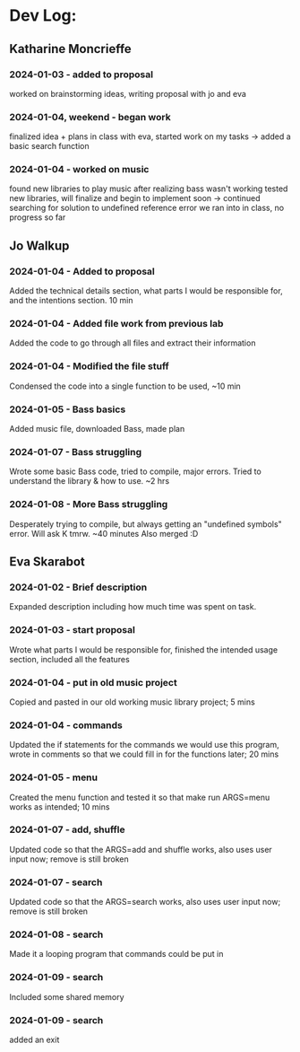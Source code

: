 # Dev Log:

## Katharine Moncrieffe

### 2024-01-03 - added to proposal
worked on brainstorming ideas, writing proposal with jo and eva

### 2024-01-04, weekend - began work
finalized idea + plans in class with eva, started work on my tasks
-> added a basic search function

### 2024-01-04 - worked on music
found new libraries to play music after realizing bass wasn't working
tested new libraries, will finalize and begin to implement soon
-> continued searching for solution to undefined reference error we ran into in class, no progress so far

## Jo Walkup

### 2024-01-04 - Added to proposal
Added the technical details section, what parts I would be responsible for, and the intentions section. 10 min

### 2024-01-04 - Added file work from previous lab
Added the code to go through all files and extract their information

### 2024-01-04 - Modified the file stuff
Condensed the code into a single function to be used, ~10 min

### 2024-01-05 - Bass basics
Added music file, downloaded Bass, made plan

### 2024-01-07 - Bass struggling
Wrote some basic Bass code, tried to compile, major errors. Tried to understand the library & how to use. ~2 hrs

### 2024-01-08 - More Bass struggling
Desperately trying to compile, but always getting an "undefined symbols" error. Will ask K tmrw. ~40 minutes
Also merged :D

## Eva Skarabot

### 2024-01-02 - Brief description
Expanded description including how much time was spent on task.

### 2024-01-03 - start proposal
Wrote what parts I would be responsible for, finished the intended usage section, included all the features

### 2024-01-04 - put in old music project
Copied and pasted in our old working music library project; 5 mins

### 2024-01-04 - commands
Updated the if statements for the commands we would use this program, wrote in comments so that we could fill in for the functions later; 20 mins

### 2024-01-05 - menu
Created the menu function and tested it so that make run ARGS=menu works as intended; 10 mins

### 2024-01-07 - add, shuffle
Updated code so that the ARGS=add and shuffle works, also uses user input now; remove is still broken

### 2024-01-07 - search
Updated code so that the ARGS=search works, also uses user input now; remove is still broken

### 2024-01-08 - search
Made it a looping program that commands could be put in

### 2024-01-09 - search
Included some shared memory

### 2024-01-09 - search
added an exit